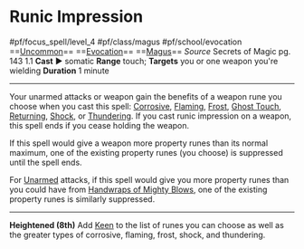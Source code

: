 # Runic Impression
#pf/focus_spell/level_4 #pf/class/magus #pf/school/evocation 
==[Uncommon](../../../Traits/Uncommon.md)== ==[Evocation](../../../Traits/Evocation.md)== ==[Magus](../../../Traits/Magus.md)==
*Source* Secrets of Magic pg. 143 1.1
**Cast** ► somatic
**Range** touch; **Targets** you or one weapon you're wielding
**Duration** 1 minute

---
Your unarmed attacks or weapon gain the benefits of a weapon rune you choose when you cast this spell: [Corrosive](../../../Items/Runes/Weapon%20Property%20Runes/Corrosive.md), [Flaming](../../../Items/Runes/Weapon%20Property%20Runes/Flaming.md), [Frost](../../../Items/Runes/Weapon%20Property%20Runes/Frost.md), [Ghost Touch](../../../Items/Runes/Weapon%20Property%20Runes/Ghost%20Touch.md), [Returning](../../../Items/Runes/Weapon%20Property%20Runes/Returning.md), [Shock](../../../Items/Runes/Weapon%20Property%20Runes/Shock.md), or [Thundering](../../../Items/Runes/Weapon%20Property%20Runes/Thundering.md). If you cast runic impression on a weapon, this spell ends if you cease holding the weapon.

If this spell would give a weapon more property runes than its normal maximum, one of the existing property runes (you choose) is suppressed until the spell ends.

For [Unarmed](../../../Traits/Unarmed.md) attacks, if this spell would give you more property runes than you could have from [Handwraps of Mighty Blows](../../../Items/Worn%20Items/Other%20Worn%20Items/Handwraps%20of%20Mighty%20Blows.md), one of the existing property runes is similarly suppressed.

<hr>

**Heightened (8th)** Add [Keen](../../../Items/Runes/Weapon%20Property%20Runes/Keen.md) to the list of runes you can choose as well as the greater types of corrosive, flaming, frost, shock, and thundering.